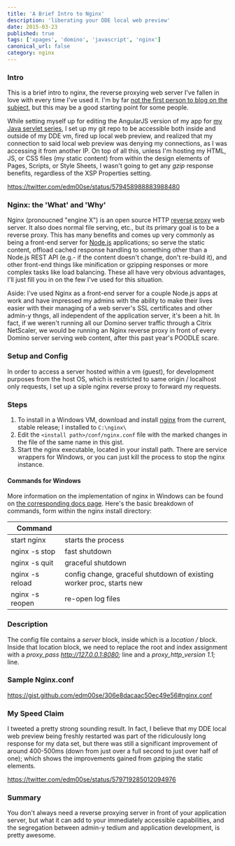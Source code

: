 ```yaml
---
title: 'A Brief Intro to Nginx'
description: 'liberating your DDE local web preview'
date: 2015-03-23
published: true
tags: ['xpages', 'domino', 'javascript', 'nginx']
canonical_url: false
category: nginx
---
```


### Intro
This is a brief intro to nginx, the reverse proxying web server I've fallen in love with every time I've used it. I'm by far [not the first person to blog on the subject](https://frostillic.us/blog/search?q=nginx), but this may be a good starting point for some people.

While setting myself up for editing the AngularJS version of my app for [my Java servlet series](/servlet-series/), I set up my git repo to be accessible both inside and outside of my DDE vm, fired up local web preview, and realized that my connection to said local web preview was denying my connections, as I was accessing it from another IP. On top of all this, unless I'm hosting my HTML, JS, or CSS files (my static content) from within the design elements of Pages, Scripts, or Style Sheets, I wasn't going to get any _gzip_ response benefits, regardless of the XSP Properties setting.

https://twitter.com/edm00se/status/579458988883988480


### Nginx: the 'What' and 'Why'
Nginx (pronoucned "engine X") is an open source HTTP [reverse proxy](https://en.wikipedia.org/wiki/Reverse_proxy) web server. It also does normal file serving, etc., but its primary goal is to be a reverse proxy. This has many benefits and comes up very commonly as being a front-end server for [Node.js](https://nodejs.org/) applications; so serve the static content, offload cached response handling to something other than a Node.js REST API (e.g.- if the content doesn't change, don't re-build it), and other front-end things like minification or gzipping responses or more complex tasks like load balancing. These all have very obvious advantages, I'll just fill you in on the few I've used for this situation.

Aside: I've used Nginx as a front-end server for a couple Node.js apps at work and have impressed my admins with the ability to make their lives easier with their managing of a web server's SSL certificates and other admin-y thngs, all independent of the application server, it's been a hit. In fact, if we weren't running all our Domino server traffic through a Citrix NetScaler, we would be running an Nginx reverse proxy in front of every Domino server serving web content, after this past year's POODLE scare.

### Setup and Config
In order to access a server hosted within a vm (guest), for development purposes from the host OS, which is restricted to same origin / localhost only requests, I set up a siple nginx reverse proxy to forward my requests.

### Steps

1. To install in a Windows VM, download and install [nginx](https://nginx.org/) from the current, stable release; I installed to `C:\nginx\`
2. Edit the `<install path>/conf/nginx.conf` file with the marked changes in the file of the same name in this gist.
3. Start the nginx executable, located in your install path. There are service wrappers for Windows, or you can just kill the process to stop the nginx instance.

#### Commands for Windows
More information on the implementation of nginx in Windows can be found on [the corresponding docs page](https://nginx.org/en/docs/windows.html). Here's the basic breakdown of commands, form within the nginx install directory:

| Command         |                                                                                      |
|-----------------|--------------------------------------------------------------------------------------|
| start nginx     | starts the process                                                                   |
| nginx -s stop   | fast shutdown                                                                        |
| nginx -s quit   | graceful shutdown                                                                    |
| nginx -s reload | config change, graceful shutdown of existing worker proc, starts new                 |
| nginx -s reopen | re-open log files                                                                    |

### Description
The config file contains a _server_ block, inside which is a _location /_ block. Inside that location block, we need to replace the root and index assignment with a *proxy_pass  http://127.0.0.1:8080;* line and a *proxy_http_version  1.1;* line.

### Sample Nginx.conf

https://gist.github.com/edm00se/306e8dacaac50ec49e56#nginx.conf

### My Speed Claim
I tweeted a pretty strong sounding result. In fact, I believe that my DDE local web preview being freshly restarted was part of the ridiculously long response for my data set, but there was still a significant improvement of around 400-500ms (down from just over a full second to just over half of one); which shows the improvements gained from *gzip*ing the static elements.

https://twitter.com/edm00se/status/579719285012094976

### Summary
You don't always need a reverse proxying server in front of your application server, but what it can add to your immediately accessible capabilities, and the segregation between admin-y tedium and application development, is pretty awesome.
